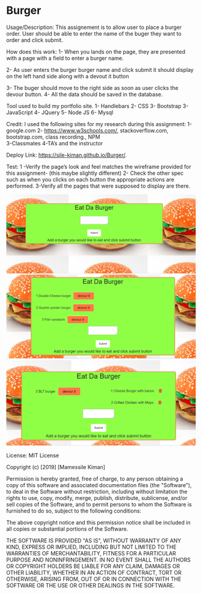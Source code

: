 # Burger
Usage/Description:
This assignement  is to allow user to place a burger order.  User should be able to enter the name of the buger they want to order and click submit.  

How does this work:
1- When  you lands on the page, they are presented with a page with a field to enter a burger name.

2- As user enters the burger burger name and click submit it should display on the left hand side along with a devout it button   

3- The  buger should move to the right side as soon as user clicks the devour button. 
4- All the data should be saved in  the database. 

 
Tool used to build my portfolio site.
1-	Handlebars
2-	CSS 
3-  Bootstrap
3-	JavaScript 
4-  JQuery 
5- Node JS 
6- Mysql

Credit:
I used the following sites for my  research  during this assignment:
1-google.com
2- https://www.w3schools.com/, stackoverflow.com, bootstrap.com, class recording., NPM     
3-Classmates
4-TA’s and the instructor 

Deploy Link:
https://sile-kiman.github.io/Burger/.


Test:
1 -Verify the page’s  look and feel matches the wireframe provided for this assignment- (this maybe slightly different) 
2- Check the other spec such as when you clicks on each button the appropriate actions are performed. 
3-Verify all the pages that were supposed to display are there. 

![Image](https://github.com/Sile-Kiman/Burger/blob/master/public/assets/images/home.PNG)
![image](https://github.com/Sile-Kiman/Burger/blob/master/public/assets/images/newOeder.PNG)
![image](https://github.com/Sile-Kiman/Burger/blob/master/public/assets/images/devoured.PNG)
 

License:
MIT License

Copyright (c) [2019] [Mamessile Kiman]

Permission is hereby granted, free of charge, to any person obtaining a copy
of this software and associated documentation files (the "Software"), to deal
in the Software without restriction, including without limitation the rights
to use, copy, modify, merge, publish, distribute, sublicense, and/or sell
copies of the Software, and to permit persons to whom the Software is
furnished to do so, subject to the following conditions:

The above copyright notice and this permission notice shall be included in all
copies or substantial portions of the Software.

THE SOFTWARE IS PROVIDED "AS IS", WITHOUT WARRANTY OF ANY KIND, EXPRESS OR
IMPLIED, INCLUDING BUT NOT LIMITED TO THE WARRANTIES OF MERCHANTABILITY,
FITNESS FOR A PARTICULAR PURPOSE AND NONINFRINGEMENT. IN NO EVENT SHALL THE
AUTHORS OR COPYRIGHT HOLDERS BE LIABLE FOR ANY CLAIM, DAMAGES OR OTHER
LIABILITY, WHETHER IN AN ACTION OF CONTRACT, TORT OR OTHERWISE, ARISING FROM,
OUT OF OR IN CONNECTION WITH THE SOFTWARE OR THE USE OR OTHER DEALINGS IN THE
SOFTWARE.



